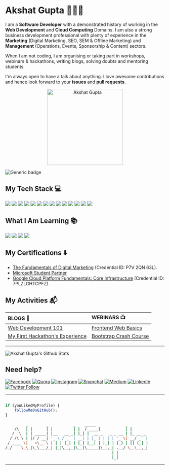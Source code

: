 # Akshat Gupta 👨🏻‍💻

I am a **Software Developer** with a demonstrated history of working in the **Web Development** and **Cloud Computing** Domains. I am also a strong business development professional with plenty of experience in the **Marketing** (Digital Marketing, SEO, SEM & Offline Marketing) and **Management** (Operations, Events, Sponsorship & Content) sectors.

When I am not coding, I am organising or taking part in workshops, webinars & hackathons, writing blogs, solving doubts and mentoring students.

I'm always open to have a talk about anything. I love awesome contributions and hence look forward to your **issues** and **pull requests**.

<p align="center">
<a href="https://www.akshatvg.com">
<img src="https://www.akshatvg.com/assets/img/Public_Speaking_akshatvg.jpg" height="240px" alt="Akshat Gupta"/>
</a>
</p>

![Generic badge](https://img.shields.io/badge/Akshat-Gupta-orange) 

## My Tech Stack :computer:
<a href="#!" style="text-decoration: none;">
<img src="https://img.shields.io/badge/-HTML-red?style=for-the-badge"> <img src="https://img.shields.io/badge/-CSS-purple?style=for-the-badge"> <img src="https://img.shields.io/badge/-JavaScript-yellow?style=for-the-badge"> <img src="https://img.shields.io/badge/-Git-blue?style=for-the-badge"> <img src="https://img.shields.io/badge/-GitHub-green?style=for-the-badge"> <img src="https://img.shields.io/badge/-MaterializeCSS-pink?style=for-the-badge"> <img src="https://img.shields.io/badge/-Bootstrap-red?style=for-the-badge"> <img src="https://img.shields.io/badge/-Zurb_Foundation-purple?style=for-the-badge"> <img src="https://img.shields.io/badge/-JQuery-yellow?style=for-the-badge"> <img src="https://img.shields.io/badge/-React-blue?style=for-the-badge"> <img src="https://img.shields.io/badge/-Azure-green?style=for-the-badge"> <img src="https://img.shields.io/badge/-Heroku-pink?style=for-the-badge">  <img src="https://img.shields.io/badge/-SEO-red?style=for-the-badge"> <img src="https://img.shields.io/badge/-SEM-purple?style=for-the-badge">
</a>

## What I Am Learning :books:
<a href="#!" style="text-decoration: none;">
<img src="https://img.shields.io/badge/-Flutter-red?style=for-the-badge"> <img src="https://img.shields.io/badge/-Django-purple?style=for-the-badge"> <img src="https://img.shields.io/badge/-Docker-yellow?style=for-the-badge"> <img src="https://img.shields.io/badge/-AWS-blue?style=for-the-badge">
</a>

## My Certifications :arrow_down:
- [The Fundamentals of Digital Marketing](https://learndigital.withgoogle.com/digitalgarage/validate-certificate-code) (Credential ID: P7V 2QN 63L).
- [Microsoft Student Partner](https://studentambassadors.microsoft.com/en-us/Account/DisplayMSPCertificate?url=f019080058474f15b10d800e326da1ce)
- [Google Cloud Platform Fundamentals: Core Infrastructure](https://www.coursera.org/account/accomplishments/verify/7PLZLGHTCPFZ) (Credential ID: 7PLZLGHTCPFZ).

## My Activities :mailbox_with_mail:

| BLOGS :open_book: | WEBINARS :tv: |
| :---------------- | :------------ |
| [Web Development 101](https://medium.com/codechef-vit/web-development-101-with-codechefvit-4ec369e86f68)| [Frontend Web Basics](https://www.youtube.com/watch?v=7E5sDcNUKNo) |
| [My First Hackathon's Experience](https://medium.com/@akshatvg/my-first-hackathons-experience-8c8ef23a055d)| [Bootstrap Crash Course](https://www.youtube.com/watch?v=IZS2wlG1mew) |

---

![Akshat Gupta's Github Stats](https://github-readme-stats.vercel.app/api?username=akshatvg&show_icons=true_color=fff&icon_color=037AFE&text_color=000000&bg_color=ffffff)

## Need help?

[![Facebook](https://img.shields.io/badge/Facebook-add-blue.svg?logo=facebook&logoColor=white)](https://www.facebook.com/akshatvg) [![Quora](https://img.shields.io/badge/Quora-ask-red.svg?logo=quora)](https://www.quora.com/profile/Akshat-Gupta-279) [![Instagram](https://img.shields.io/badge/Instagram-follow-purple.svg?logo=instagram&logoColor=white)](https://www.instagram.com/akshatvg/) [![Snapchat](https://img.shields.io/badge/Snapchat-add-yellow.svg?logo=snapchat&logoColor=white)](https://www.snapchat.com/add/akshatvg) [![Medium](https://img.shields.io/badge/Medium-follow-black.svg?logo=medium&logoColor=white)](https://medium.com/@akshatvg) [![LinkedIn](https://img.shields.io/badge/LinkedIn-connect-blue.svg?logo=linkedin&logoColor=white)](https://www.linkedin.com/in/akshatvg/) [![Twitter Follow](https://img.shields.io/twitter/follow/akshatvg?style=social)](https://twitter.com/akshatvg)

---------

```javascript

if (youLikedMyProfile) {
    followMeOnGitHub();
}

```

```bash
         _        _           _    _____             _        
    /\   | |      | |         | |  / ____|           | |       
   /  \  | | _____| |__   __ _| |_| |  __ _   _ _ __ | |_ __ _ 
  / /\ \ | |/ / __| '_ \ / _` | __| | |_ | | | | '_ \| __/ _` |
 / ____ \|   <\__ \ | | | (_| | |_| |__| | |_| | |_) | || (_| |
/_/    \_\_|\_\___/_| |_|\__,_|\__|\_____|\__,_| .__/ \__\__,_|
                                               | |             
                                               |_|             
```

-----------

